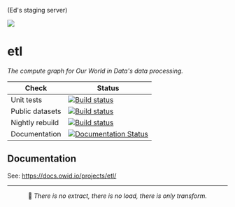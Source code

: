 (Ed's staging server)

![](https://img.shields.io/badge/python-3.9%20|%203.10%20|%203.11-blue.svg)

# etl

_The compute graph for Our World in Data's data processing._

| Check | Status |
| --- | --- |
| Unit tests | [![Build status](https://badge.buildkite.com/061a630a7e2e6e7d64177b58b9915c4361ffef91852e952fe1.svg)](https://buildkite.com/our-world-in-data/etl-unit-tests) |
| Public datasets | [![Build status](https://badge.buildkite.com/a7e503c815e669b5a8ad61314209c3767034757ff9736c3633.svg)](https://buildkite.com/our-world-in-data/etl-build-public-datasets-master) |
| Nightly rebuild | [![Build status](https://badge.buildkite.com/6af24847cee4cc7348247c554dbbf4f0e12be2f6e7eb50cf6f.svg)](https://buildkite.com/our-world-in-data/etl-full-private-rebuild-nightly-master) |
| Documentation | [![Documentation Status](https://readthedocs.org/projects/owid-etl/badge/?version=latest)](https://owid-etl.readthedocs.io/?badge=latest) |


## Documentation

See: https://docs.owid.io/projects/etl/

<hr>
<p align='center'>
🪷 <i>There is no extract, there is no load, there is only transform.</i>
</p>
